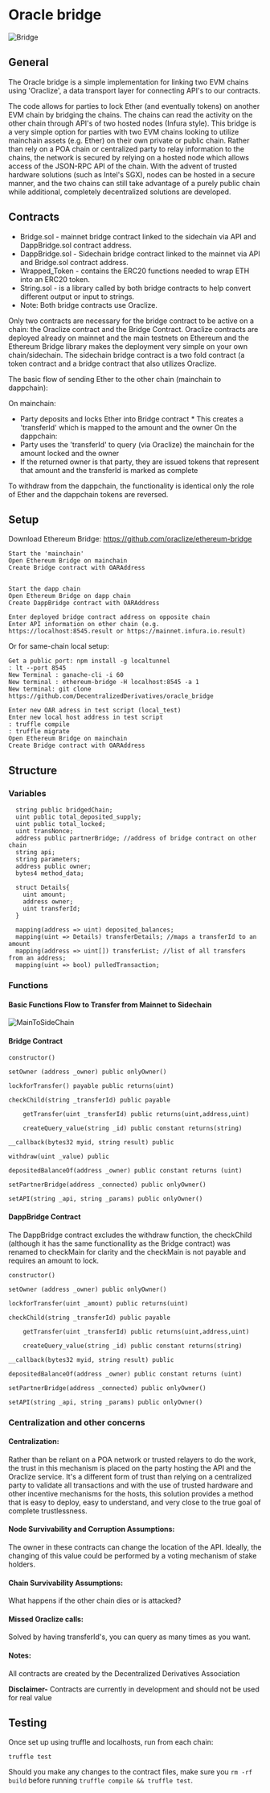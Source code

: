 # Oracle bridge

![Bridge](./public/bridge.jpg)

## General

The Oracle bridge is a simple implementation for linking two EVM chains using 'Oraclize', a data transport layer for connecting API's to our contracts.  

The code allows for parties to lock Ether (and eventually tokens) on another EVM chain by bridging the chains.  The chains can read the activity on the other chain through API's of two hosted nodes (Infura style).  This bridge is a very simple option for parties with two EVM chains looking to utilize mainchain assets (e.g. Ether) on their own private or public chain.  Rather than rely on a POA chain or centralized party to relay information to the chains, the network is secured by relying on a hosted node which allows access of the JSON-RPC API of the chain.  With the advent of trusted hardware solutions (such as Intel's SGX), nodes can be hosted in a secure manner, and the two chains can still take advantage of a purely public chain while additional, completely decentralized solutions are developed.  


## Contracts

* Bridge.sol - mainnet bridge contract linked to the sidechain via API and DappBridge.sol contract address.
* DappBridge.sol - Sidechain bridge contract linked to the mainnet via API and Bridge.sol contract address.
* Wrapped_Token - contains the ERC20 functions needed to wrap ETH into an ERC20 token.  
* String.sol - is a library called by both bridge contracts to help convert different output or input to strings. 
* Note: Both bridge contracts use Oraclize.

Only two contracts are necessary for the bridge contract to be active on a chain: the Oraclize contract and the Bridge Contract.  Oraclize contracts are deployed already on mainnet and the main testnets on Ethereum and the Ethereum Bridge library makes the deployment very simple on your own chain/sidechain. The sidechain bridge contract is a two fold contract (a token contract and a bridge contract that also utilizes Oraclize.

The basic flow of sending Ether to the other chain (mainchain to dappchain):

On mainchain:
  * Party deposits and locks Ether into Bridge contract
        * This creates a 'transferId' which is mapped to the amount and the owner
On the dappchain:
  * Party uses the 'transferId' to query (via Oraclize) the mainchain for the amount locked and the owner
  * If the returned owner is that party, they are issued tokens that represent that amount and the transferId is marked as complete

To withdraw from the dappchain, the functionality is identical only the role of Ether and the dappchain tokens are reversed.


## Setup

  Download Ethereum Bridge:  https://github.com/oraclize/ethereum-bridge 

	Start the 'mainchain'
	Open Ethereum Bridge on mainchain
	Create Bridge contract with OARAddress 


	Start the dapp chain
	Open Ethereum Bridge on dapp chain
	Create DappBridge contract with OARAddress 

    Enter deployed bridge contract address on opposite chain
    Enter API information on other chain (e.g. https://localhost:8545.result or https://mainnet.infura.io.result)

Or for same-chain local setup:

    Get a public port: npm install -g localtunnel
    : lt --port 8545
    New Terminal : ganache-cli -i 60
    New terminal : ethereum-bridge -H localhost:8545 -a 1
    New terminal: git clone https://github.com/DecentralizedDerivatives/oracle_bridge

    Enter new OAR adress in test script (local_test)
    Enter new local host address in test script
    : truffle compile
    : truffle migrate
    Open Ethereum Bridge on mainchain
    Create Bridge contract with OARAddress 

## Structure

### Variables

      string public bridgedChain;
      uint public total_deposited_supply;
      uint public total_locked;
      uint transNonce;
      address public partnerBridge; //address of bridge contract on other chain
      string api;
      string parameters;
      address public owner;
      bytes4 method_data;

      struct Details{
        uint amount;
        address owner;
        uint transferId;
      }

      mapping(address => uint) deposited_balances;
      mapping(uint => Details) transferDetails; //maps a transferId to an amount
      mapping(address => uint[]) transferList; //list of all transfers from an address;
      mapping(uint => bool) pulledTransaction;


### Functions

#### Basic Functions Flow to Transfer from Mainnet to Sidechain

![MainToSideChain](./public/MainToSideChain.png)

#### Bridge Contract
    
    constructor()

    setOwner (address _owner) public onlyOwner()

    lockforTransfer() payable public returns(uint) 
  
    checkChild(string _transferId) public payable

        getTransfer(uint _transferId) public returns(uint,address,uint)

        createQuery_value(string _id) public constant returns(string)

    __callback(bytes32 myid, string result) public 

    withdraw(uint _value) public

    depositedBalanceOf(address _owner) public constant returns (uint)

    setPartnerBridge(address _connected) public onlyOwner()

    setAPI(string _api, string _params) public onlyOwner()

#### DappBridge Contract

The DappBridge contract excludes the withdraw function, the checkChild (although it has the same functionallity as the Bridge contract) was renamed to checkMain for clarity and the checkMain is not payable and requires an amount to lock. 

    constructor()

    setOwner (address _owner) public onlyOwner()

    lockforTransfer(uint _amount) public returns(uint)
  
    checkChild(string _transferId) public payable

        getTransfer(uint _transferId) public returns(uint,address,uint)

        createQuery_value(string _id) public constant returns(string)

    __callback(bytes32 myid, string result) public 

    depositedBalanceOf(address _owner) public constant returns (uint)

    setPartnerBridge(address _connected) public onlyOwner()

    setAPI(string _api, string _params) public onlyOwner()



### Centralization and other concerns

#### Centralization:

Rather than be reliant on a POA network or trusted relayers to do the work, the trust in this mechanism is placed on the party hosting the API and the Oraclize service.  It's a different form of trust than relying on a centralized party to validate all transactions and with the use of trusted hardware and other incentive mechanisms for the hosts, this solution provides a method that is easy to deploy, easy to understand, and very close to the true goal of complete trustlessness.  

#### Node Survivability and Corruption Assumptions:

The owner in these contracts can change the location of the API.  Ideally, the changing of this value could be performed by a voting mechanism of stake holders.  

#### Chain Survivability Assumptions:

What happens if the other chain dies or is attacked?


#### Missed Oraclize calls:

Solved by having transferId's, you can query as many times as you want.


#### Notes:

All contracts are created by the Decentralized Derivatives Association

**Disclaimer-** Contracts are currently in development and should not be used for real value

## Testing
Once set up using truffle and localhosts, run from each chain:

```
truffle test
```

Should you make any changes to the contract files, make sure you `rm -rf build` before running `truffle compile && truffle test`.